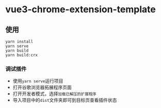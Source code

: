 # vue3-chrome-extension-template

## 使用
```
yarn install
yarn serve
yarn build
yarn build:crx
```

### 调试插件
- 使用`yarn serve`运行项目
- 打开谷歌浏览器拓展程序页面
- 打开开发者模式，选择`加载已解压的扩展程序`
- 导入项目中的`dist`文件夹即可到目标页查看插件状态
